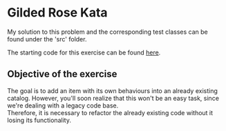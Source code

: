 # Gilded Rose Kata
My solution to this problem and the corresponding test classes can be found under the 'src' folder.

The starting code for this exercise can be found [here](https://github.com/emilybache/GildedRose-Refactoring-Kata).

## Objective of the exercise
The goal is to add an item with its own behaviours into an already existing catalog. However, you'll soon realize that this won't be an easy task, since we're dealing with a legacy code base.  
Therefore, it is necessary to refactor the already existing code without it losing its functionality.
